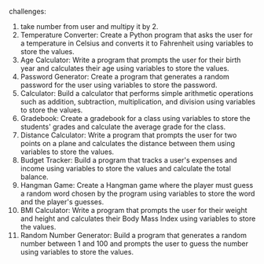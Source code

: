 challenges:

1. take number from user and multipy it by 2.
2. Temperature Converter: Create a Python program that asks the user for a temperature in Celsius and converts it to Fahrenheit using variables to store the values.
3. Age Calculator: Write a program that prompts the user for their birth year and calculates their age using variables to store the values.
4. Password Generator: Create a program that generates a random password for the user using variables to store the password.
5. Calculator: Build a calculator that performs simple arithmetic operations such as addition, subtraction, multiplication, and division using variables to store the values.
6. Gradebook: Create a gradebook for a class using variables to store the students' grades and calculate the average grade for the class.
7. Distance Calculator: Write a program that prompts the user for two points on a plane and calculates the distance between them using variables to store the values.
8. Budget Tracker: Build a program that tracks a user's expenses and income using variables to store the values and calculate the total balance.
9. Hangman Game: Create a Hangman game where the player must guess a random word chosen by the program using variables to store the word and the player's guesses.
10. BMI Calculator: Write a program that prompts the user for their weight and height and calculates their Body Mass Index using variables to store the values.
11. Random Number Generator: Build a program that generates a random number between 1 and 100 and prompts the user to guess the number using variables to store the values.

